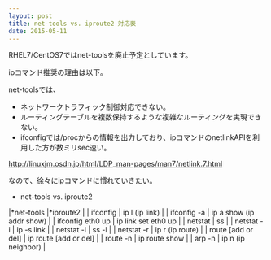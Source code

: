 ```yaml
---
layout: post
title: net-tools vs. iproute2 対応表
date: 2015-05-11
---
```


RHEL7/CentOS7ではnet-toolsを廃止予定としています。

ipコマンド推奨の理由は以下。

net-toolsでは、
- ネットワークトラフィック制御対応できない。
- ルーティングテーブルを複数保持するような複雑なルーティングを実現できない。
- ifconfigでは/procからの情報を出力しており、ipコマンドのnetlinkAPIを利用した方が数ミリsec速い。

http://linuxjm.osdn.jp/html/LDP_man-pages/man7/netlink.7.html

なので、徐々にipコマンドに慣れていきたい。


* net-tools vs. iproute2

|*net-tools |*iproute2 |
| ifconfig |	ip l (ip link) |
| ifconfig -a | ip a show (ip addr show) |
| ifconfig eth0 up | ip link set eth0 up |
| netstat |	ss |
| netstat -i | ip -s link |
| netstat -l	 | ss -l |
| netstat -r | ip r (ip route) |
| route [add or del] | ip route [add or del] |
| route -n | ip route show |
| arp -n | ip n (ip neighbor) |
